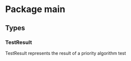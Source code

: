 # Package main

## Types

### TestResult

TestResult represents the result of a priority algorithm test


